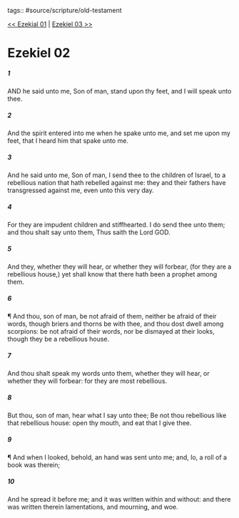 tags:: #source/scripture/old-testament

[<< Ezekial 01](/Old_Testament/26_Ezekiel/Ezekial_01.md) | [Ezekiel 03 >>](/Old_Testament/26_Ezekiel/Ezekiel_03.md)

# Ezekiel 02

##### 1

AND he said unto me, Son of man, stand upon thy feet, and I will speak unto thee.

##### 2

And the spirit entered into me when he spake unto me, and set me upon my feet, that I heard him that spake unto me.

##### 3

And he said unto me, Son of man, I send thee to the children of Israel, to a rebellious nation that hath rebelled against me: they and their fathers have transgressed against me, even unto this very day.

##### 4

For they are impudent children and stiffhearted. I do send thee unto them; and thou shalt say unto them, Thus saith the Lord GOD.

##### 5

And they, whether they will hear, or whether they will forbear, (for they are a rebellious house,) yet shall know that there hath been a prophet among them.

##### 6

¶ And thou, son of man, be not afraid of them, neither be afraid of their words, though briers and thorns be with thee, and thou dost dwell among scorpions: be not afraid of their words, nor be dismayed at their looks, though they be a rebellious house.

##### 7

And thou shalt speak my words unto them, whether they will hear, or whether they will forbear: for they are most rebellious.

##### 8

But thou, son of man, hear what I say unto thee; Be not thou rebellious like that rebellious house: open thy mouth, and eat that I give thee.

##### 9

¶ And when I looked, behold, an hand was sent unto me; and, lo, a roll of a book was therein;

##### 10

And he spread it before me; and it was written within and without: and there was written therein lamentations, and mourning, and woe.
